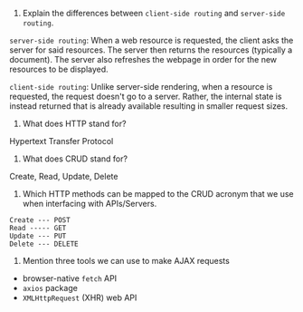 1.  Explain the differences between `client-side routing` and `server-side routing`.

`server-side routing`: When a web resource is requested, the client asks the server
for said resources. The server then returns the resources (typically a document).
The server also refreshes the webpage in order for the new resources to be displayed.

`client-side routing`: Unlike server-side rendering, when a resource is requested,
the request doesn't go to a server. Rather, the internal state is instead returned
that is already available resulting in smaller request sizes.

1.  What does HTTP stand for?

Hypertext Transfer Protocol

1.  What does CRUD stand for?

Create, Read, Update, Delete

1.  Which HTTP methods can be mapped to the CRUD acronym that we use when interfacing with APIs/Servers.

```
Create --- POST 
Read ----- GET
Update --- PUT
Delete --- DELETE
```

1.  Mention three tools we can use to make AJAX requests

- browser-native `fetch` API
- `axios` package
- `XMLHttpRequest` (XHR) web API
